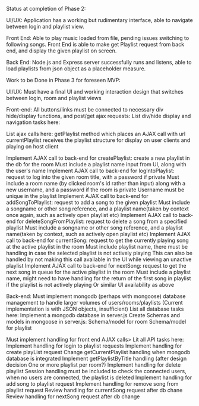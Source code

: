 Status at completion of Phase 2:

UI/UX:
Application has a working but rudimentary interface, able to navigate between login and playlist view.

Front End:
Able to play music loaded from file, pending issues switching to following songs.
Front End is able to make get Playlist request from back end, and display the given playlist on screen.

Back End:
Node.js and Express server successfully runs and listens, able to load playlists from json object as a placeholder measure. 




Work to be Done in Phase 3 for foreseen MVP:


UI/UX:
Must have a final UI and working interaction design that switches between login, room and playlist views

Front-end:
All buttons/links must be connected to necessary div hide/display functions, and post/get ajax requests:
List div/hide display and navigation tasks here:

List ajax calls here:
getPlaylist method which places an AJAX call with url currentPlaylist 
    receives the playlist structure for display on user clients and playing on host client

Implement AJAX call to back-end for createPlaylist: create a new playlist in the db for the room
    Must include a playlist name input from UI, along with the user's name
Implement AJAX call to back-end for logIntoPlaylist: request to log into the given room title, with a password if private
    Must include a room name (by clicked room's id rather than input) along with a new username, and a password if the room is private
    Username must be unique in the playlist
Implement AJAX call to back-end for addSongToPlaylist: request to add a song to the given playlist
    Must include a songname or other song reference, and a playlist name(taken by context once again, such as actively open playlist etc)
Implement AJAX call to back-end for deleteSongFromPlaylist: request to delete a song from a specified playlist
    Must include a songname or other song reference, and a playlist name(taken by context, such as actively open playlist etc)
Implement AJAX call to back-end for currentSong: request to get the currently playing song at the active playlist in the room
    Must include playlist name, there must be handling in case the selected playlist is not actively playing
        This can also be handled by not making this call available in the UI while viewing an unactive playlist
Implement AJAX call to back-end for nextSong: request to get the next song in queue for the active playlist in the room
    Must include a playlist name, might need to have handling for the return of the first song in playlist if the playlist is not actively playing
        Or similar UI availability as above



Back-end:
Must implement mongodb (perhaps with mongoose) database management to handle larger volumes of users/rooms/playlists
(Current implementation is with JSON objects, insufficient)
List all database tasks here:
Implement a mongodb database in server.js
Create Schemas and models in mongoose in server.js:
    Schema/model for room
    Schema/model for playlist

Must implement handling for front end AJAX calls>
Lit all API tasks here:
Implement handling for login to playlist requests
Implement handling for create playList request
Change getCurrentPlaylist handling when mongodb database is integrated
Implement getPlaylistByTitle handling (after design decision One or more playlist per room?)
Implement handling for delete playlist 
    Session handling must be included to check the connected users, when no users are connected, the playlist is deleted
Implement handling for add song to playlist request
Implement handling for remove song from playlist request
Review handling for currentSong request after db chane
Review handling for nextSong request after db change
